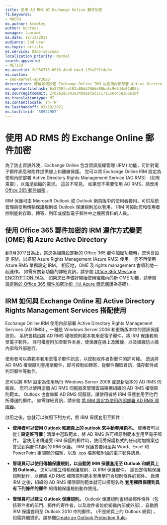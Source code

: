 ```yaml
---
title: 使用 AD RMS 的 Exchange Online 郵件加密
f1.keywords:
- NOCSH
ms.author: krowley
author: kccross
manager: laurawi
ms.date: 12/13/2017
audience: End User
ms.topic: article
ms.service: O365-seccomp
localization_priority: Normal
search.appverid:
- MET150
ms.assetid: 2c956776-0016-4be6-b4cd-133a237f4a9e
ms.custom:
- seo-marvel-apr2020
description: 瞭解如何設定 Exchange Online IRM 以使用內部部署 Active Directory Rights Management Service (AD RMS) 以滿足您的組織需求。
ms.openlocfilehash: 6a9759fce102c60dd766dd86ba8c9e6d4a02d85b
ms.sourcegitcommit: 27b2b2e5c41934b918cac2c171556c45e36661bf
ms.translationtype: MT
ms.contentlocale: zh-TW
ms.lasthandoff: 03/19/2021
ms.locfileid: "50924987"
---
```

# <a name="exchange-online-mail-encryption-with-ad-rms"></a>使用 AD RMS 的 Exchange Online 郵件加密

為了防止資訊外洩，Exchange Online 包含資訊版權管理 (IRM) 功能，可針對電子郵件訊息和附件提供線上和離線保護。 您可以將 Exchange Online IRM 設定為使用內部部署 Active Directory Rights Management Service (AD RMS) （如有需要），以滿足組織的需求。 這並不常見。 如果您不需要使用 AD RMS，請改用 [Office 365 郵件加密](ome.md) 。 

IRM 保護可由 Microsoft Outlook 或 Outlook 網頁版中的使用者套用，可供系統管理員使用傳輸保護規則或 Outlook 保護規則加以套用。 IRM 可協助您和使用者控制能夠存取、轉寄、列印或複製電子郵件中之機密資料的人員。
  
## <a name="changes-to-how-irm-works-with-office-365-message-encryption-ome-and-azure-active-directory"></a>使用 Office 365 郵件加密的 IRM 運作方式變更 (OME) 和 Azure Active Directory

到9月2017日為止，當您為組織設定新的 Office 365 郵件加密功能時，您也會設定 IRM，以搭配 Azure Rights Management (Azure RMS) 使用。 您不再使用 Azure RMS 單獨設定 IRM。 相反地，OME 及 rights management 會順利地一起運作。 如需有關新功能的詳細資訊，請參閱 [Office 365 Message ENCRYPTION FAQ](./ome-faq.md)。 如果您已準備好開始使用組織內的新 OME 功能，請參閱 [設定新的 Office 365 郵件加密功能（以 Azure 資訊保護](./set-up-new-message-encryption-capabilities.md)為基礎）。
  
## <a name="how-irm-works-with-exchange-online-and-active-directory-rights-management-services"></a>IRM 如何與 Exchange Online 和 Active Directory Rights Management Services 搭配使用

Exchange Online IRM 使用內部部署 Active Directory Rights Management Services (AD RMS) ，一種是 Windows Server 2008 和更新版本中的資訊保護技術。 系統會藉由將 AD RMS 權限原則範本套用至電子郵件，將 IRM 保護套用至電子郵件。 許可權會附加至郵件本身，使保護在線上及離線，以及組織防火牆內部和外部進行。
  
使用者可以將範本套用至電子郵件訊息，以控制收件者對郵件的許可權。 透過將 AD RMS 權限原則套用至郵件，即可控制如轉寄、從郵件擷取資訊、儲存郵件或列印郵件等動作。
  
您可以將 IRM 設定為使用執行 Windows Server 2008 或更新版本的 AD RMS 伺服器。 您可以使用這個 AD RMS 伺服器來管理雲端架構組織的 AD RMS 權限原則範本。 Outlook 也會仰賴 AD RMS 伺服器，讓使用者將 IRM 保護套用至他們所傳送的郵件。 如需詳細資訊，請參閱 [將 IRM 設定為使用內部部署 AD RMS 伺服器](configure-irm-to-use-an-on-premises-ad-rms-server.md)。 
  
啟用之後，您就可以依照下列方式，將 IRM 保護套用至郵件：
  
- **使用者可以使用 Outlook 和網頁上的 outlook 來手動套用範本。** 使用者可以從 [ **設定許可權** ] 清單中選取範本，將 AD RMS 許可權原則範本套用至電子郵件。 當使用者傳送受 IRM 保護的郵件時，使用受保護格式的任何附加檔案也會受到與郵件相同的 IRM 保護。 IRM 保護會套用至與 Word、Excel 和 PowerPoint 相關聯的檔案，以及 .xps 檔案和附加的電子郵件訊息。 
    
- **管理員可以使用傳輸保護規則，以自動將 IRM 保護套用至 Outlook 和網頁上的 Outlook。** 您可以建立傳輸保護規則，以 IRM 保護郵件。 請設定傳輸保護規則動作，以便將 AD RMS 權限原則範本套用至符合規則條件的郵件。 啟用 IRM 之後，組織的 AD RMS 權限原則範本就可以搭配名為 **套用權限保護到具有下列條件的郵件** 的傳輸保護規則動作使用。
    
- **管理員可以建立 Outlook 保護規則。** Outlook 保護規則會根據郵件條件（包括寄件者的部門、郵件的寄件者，以及收件者位於組織內部或外部），自動將 IRM 保護套用至 Outlook 2010 中的郵件。 (不是網頁上的 Outlook 網頁) 。 如需詳細資訊，請參閱[Create an Outlook Protection Rule](/exchange/create-an-outlook-protection-rule-exchange-2013-help)。
